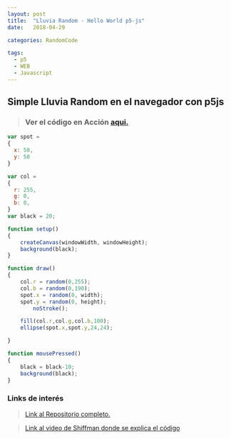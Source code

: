 ```yaml
---
layout: post
title:  "Lluvia Random - Hello World p5-js"
date:   2018-04-29

categories: RandomCode

tags:
  - p5
  - WEB
  - Javascript
---
```



## Simple Lluvia Random en el navegador con p5js

> ### Ver el código en Acción [aqui.](https://forcesk.github.io/p5js-Repo/RandomRain/)

```javascript
var spot =
{
  x: 50,
  y: 50
}

var col =
{
  r: 255,
  g: 0,
  b: 0,
}
var black = 20;

function setup()
{
	createCanvas(windowWidth, windowHeight);
	background(black);
}

function draw()
{
	col.r = random(0,255);
	col.b = random(0,190);
	spot.x = random(0, width);
	spot.y = random(0, height);
		noStroke();

	fill(col.r,col.g,col.b,100);
	ellipse(spot.x,spot.y,24,24);

}

function mousePressed()
{
	black = black-10;
	background(black);
}

```

<!-- more -->



### Links de interés
> [Link al Repositorio completo.](https://github.com/forcesk/p5js-Repo/tree/gh-pages/RandomRain)

> [Link al video de Shiffman donde se explica el código](https://www.youtube.com/watch?v=nfmV2kuQKwA&list=PLRqwX-V7Uu6Zy51Q-x9tMWIv9cueOFTFA&index=10)
